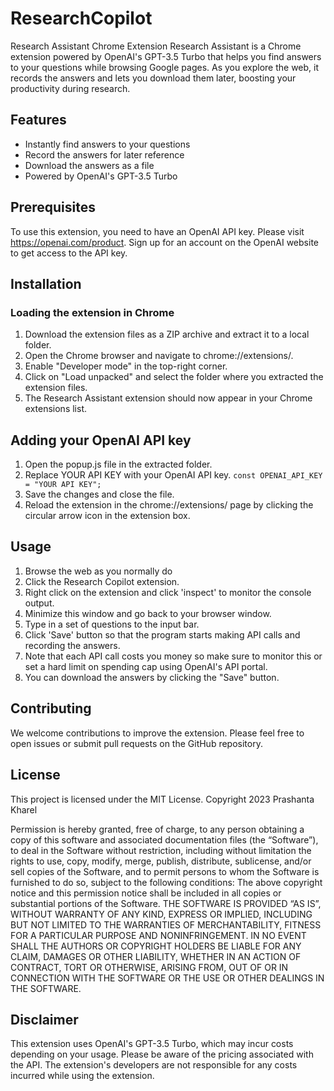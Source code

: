 # ResearchCopilot
Research Assistant Chrome Extension
Research Assistant is a Chrome extension powered by OpenAI's GPT-3.5 Turbo that helps you find answers to your questions while browsing Google pages. As you explore the web, it records the answers and lets you download them later, boosting your productivity during research.

## Features
* Instantly find answers to your questions
* Record the answers for later reference
* Download the answers as a file
* Powered by OpenAI's GPT-3.5 Turbo

## Prerequisites
To use this extension, you need to have an OpenAI API key. Please visit https://openai.com/product. Sign up for an account on the OpenAI website to get access to the API key.


## Installation

### Loading the extension in Chrome

1. Download the extension files as a ZIP archive and extract it to a local folder.
2. Open the Chrome browser and navigate to chrome://extensions/.
3. Enable "Developer mode" in the top-right corner.
4. Click on "Load unpacked" and select the folder where you extracted the extension files.
5. The Research Assistant extension should now appear in your Chrome extensions list.

## Adding your OpenAI API key
1. Open the popup.js file in the extracted folder.
2. Replace YOUR API KEY with your OpenAI API key.
`const OPENAI_API_KEY = "YOUR API KEY";`
3. Save the changes and close the file.
4. Reload the extension in the chrome://extensions/ page by clicking the circular arrow icon in the extension box.

## Usage
1. Browse the web as you normally do
2. Click the Research Copilot extension. 
3. Right click on the extension and click 'inspect' to monitor the console output. 
4. Minimize this window and go back to your browser window.
5. Type in a set of questions to the input bar. 
6. Click 'Save' button so that the program starts making API calls and recording the answers.
7. Note that each API call costs you money so make sure to monitor this or set a hard limit on spending cap using OpenAI's API portal.
8. You can download the answers by clicking the "Save" button.


## Contributing
We welcome contributions to improve the extension. Please feel free to open issues or submit pull requests on the GitHub repository.

## License
This project is licensed under the MIT License.
Copyright 2023 Prashanta Kharel

Permission is hereby granted, free of charge, to any person obtaining a copy of this software and associated documentation files (the “Software”), to deal in the Software without restriction, including without limitation the rights to use, copy, modify, merge, publish, distribute, sublicense, and/or sell copies of the Software, and to permit persons to whom the Software is furnished to do so, subject to the following conditions:
The above copyright notice and this permission notice shall be included in all copies or substantial portions of the Software.
THE SOFTWARE IS PROVIDED “AS IS”, WITHOUT WARRANTY OF ANY KIND, EXPRESS OR IMPLIED, INCLUDING BUT NOT LIMITED TO THE WARRANTIES OF MERCHANTABILITY, FITNESS FOR A PARTICULAR PURPOSE AND NONINFRINGEMENT. IN NO EVENT SHALL THE AUTHORS OR COPYRIGHT HOLDERS BE LIABLE FOR ANY CLAIM, DAMAGES OR OTHER LIABILITY, WHETHER IN AN ACTION OF CONTRACT, TORT OR OTHERWISE, ARISING FROM, OUT OF OR IN CONNECTION WITH THE SOFTWARE OR THE USE OR OTHER DEALINGS IN THE SOFTWARE.

## Disclaimer
This extension uses OpenAI's GPT-3.5 Turbo, which may incur costs depending on your usage. Please be aware of the pricing associated with the API. The extension's developers are not responsible for any costs incurred while using the extension.
